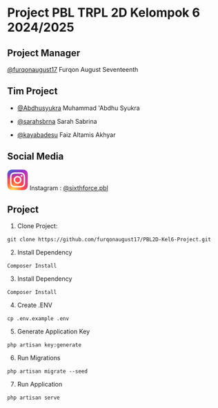 # Project PBL TRPL 2D Kelompok 6 2024/2025

## Project Manager

[@furqonaugust17](https://github.com/furqonaugust17) Furqon August Seventeenth

## Tim Project

- [@Abdhusyukra](https://github.com/Abdhusyukra) Muhammad 'Abdhu Syukra

- [@sarahsbrna](https://github.com/sarahsbrna) Sarah Sabrina

- [@kayabadesu](https://github.com/kayabadesu) Faiz Altamis Akhyar

## Social Media

![instagram](https://github.com/CLorant/readme-social-icons/blob/main/medium/filled/instagram.svg) Instagram : [@sixthforce.pbl](https://www.instagram.com/sixthforce.pbl/)


## Project
1. Clone Project:
```
git clone https://github.com/furqonaugust17/PBL2D-Kel6-Project.git
```

2. Install Dependency

```
Composer Install
```

3. Install Dependency

```
Composer Install
```

4. Create .ENV

```
cp .env.example .env
```

5. Generate Application Key

```
php artisan key:generate
```


6. Run Migrations

```
php artisan migrate --seed
```

7. Run Application

```
php artisan serve
```



